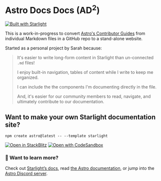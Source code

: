 # Astro Docs Docs (AD<sup>2</sup>)

[![Built with Starlight](https://astro.badg.es/v2/built-with-starlight/tiny.svg)](https://starlight.astro.build)

This is a work-in-progress to convert [Astro's Contributor Guides](https://docs.astro.build/en/contribute/) from individual Markdown files in a GitHub repo to a stand-alone website.

Started as a personal project by Sarah because:

> It's easier to write long-form content in Starlight than un-connected `.md` files!
>
> I enjoy built-in navigation, tables of content while I write to keep me organized.
>
> I can include the the components I'm documenting directly in the file. 
>
> And, it's easier for our community members to read, navigate, and ultimately contribute to our documentation.

## Want to make your own Starlight documentation site?
```
npm create astro@latest -- --template starlight
```

[![Open in StackBlitz](https://developer.stackblitz.com/img/open_in_stackblitz.svg)](https://stackblitz.com/github/withastro/starlight/tree/main/examples/basics)
[![Open with CodeSandbox](https://assets.codesandbox.io/github/button-edit-lime.svg)](https://codesandbox.io/p/sandbox/github/withastro/starlight/tree/main/examples/basics)
### 👀 Want to learn more?

Check out [Starlight’s docs](https://starlight.astro.build/), read [the Astro documentation](https://docs.astro.build), or jump into the [Astro Discord server](https://astro.build/chat).
